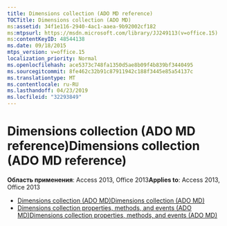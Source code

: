 ```yaml
---
title: Dimensions collection (ADO MD reference)
TOCTitle: Dimensions collection (ADO MD)
ms:assetid: 34f1e116-2940-4ac1-aaea-9b92002cf182
ms:mtpsurl: https://msdn.microsoft.com/library/JJ249113(v=office.15)
ms:contentKeyID: 48544138
ms.date: 09/18/2015
mtps_version: v=office.15
localization_priority: Normal
ms.openlocfilehash: ace5373c748fa1350d5ae8b09f4b839bf3440495
ms.sourcegitcommit: 8fe462c32b91c87911942c188f3445e85a54137c
ms.translationtype: MT
ms.contentlocale: ru-RU
ms.lasthandoff: 04/23/2019
ms.locfileid: "32293849"
---
```

# <a name="dimensions-collection-ado-md-reference"></a><span data-ttu-id="5bbd4-102">Dimensions collection (ADO MD reference)</span><span class="sxs-lookup"><span data-stu-id="5bbd4-102">Dimensions collection (ADO MD reference)</span></span>

<span data-ttu-id="5bbd4-103">**Область применения**: Access 2013, Office 2013</span><span class="sxs-lookup"><span data-stu-id="5bbd4-103">**Applies to**: Access 2013, Office 2013</span></span>

- [<span data-ttu-id="5bbd4-104">Dimensions collection (ADO MD)</span><span class="sxs-lookup"><span data-stu-id="5bbd4-104">Dimensions collection (ADO MD)</span></span>](dimensions-collection-ado-md.md)
- [<span data-ttu-id="5bbd4-105">Dimensions collection properties, methods, and events (ADO MD)</span><span class="sxs-lookup"><span data-stu-id="5bbd4-105">Dimensions collection properties, methods, and events (ADO MD)</span></span>](dimensions-collection-properties-methods-and-events-ado-md.md)

